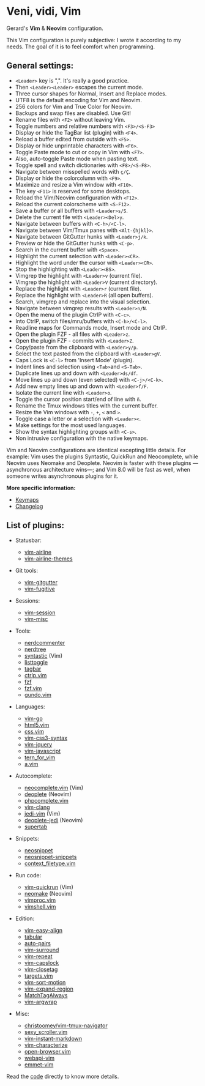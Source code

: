 # Veni, vidi, Vim
Gerard's **Vim** & **Neovim** configuration.

This Vim configuration is purely subjective: I wrote it according to my needs. The goal of it is to feel comfort when programming.

## General settings:

- `<Leader>` key is ",". It's really a good practice.
- Then `<Leader><Leader>` escapes the current mode.
- Three cursor shapes for Normal, Insert and Replace modes.
- UTF8 is the default encoding for Vim and Neovim.
- 256 colors for Vim and True Color for Neovim.
- Backups and swap files are disabled. Use Git!
- Rename files with `<F2>` without leaving Vim.
- Toggle numbers and relative numbers with `<F3>/<S-F3>`
- Display or hide the TagBar list (plugin) with `<F4>`.
- Reload a buffer edited from outside with `<F5>`.
- Display or hide unprintable characters with `<F6>`.
- Toggle Paste mode to cut or copy in Vim with `<F7>`.
- Also, auto-toggle Paste mode when pasting text.
- Toggle spell and switch dictionaries with `<F8>/<S-F8>`.
- Navigate between misspelled words with `ç/Ç`.
- Display or hide the colorcolumn with `<F9>`.
- Maximize and resize a Vim window with `<F10>`.
- The key `<F11>` is reserved for some desktops.
- Reload the Vim/Neovim configuration with `<F12>`.
- Reload the current colorscheme with `<S-F12>`.
- Save a buffer or all buffers with `<Leader>s/S`.
- Delete the current file with `<Leader><Del>y`.
- Navigate between buffers with `<C-h>/<C-l>`.
- Navigate between Vim/Tmux panes with `<Alt-{hjkl}>`.
- Navigate between GitGutter hunks with `<Leader>j/k`.
- Preview or hide the GitGutter hunks with `<C-p>`.
- Search in the current buffer with `<Space>`.
- Highlight the current selection with `<Leader><CR>`.
- Highlight the word under the cursor with `<Leader><CR>`.
- Stop the highlighting with `<Leader><BS>`.
- Vimgrep the highlight with `<Leader>v` (current file).
- Vimgrep the highlight with `<Leader>V` (current directory).
- Replace the highlight with `<Leader>r` (current file).
- Replace the highlight with `<Leader>R` (all open buffers).
- Search, vimgrep and replace into the visual selection.
- Navigate between vimgrep results with `<Leader>n/N`.
- Open the menu of the plugin CtrlP with `<C-c>`.
- Into CtrlP, switch files/mru/buffers with `<C-h>/<C-l>`.
- Readline maps for Commands mode, Insert mode and CtrlP.
- Open the plugin FZF - all files with `<Leader>z`.
- Open the plugin FZF - commits with `<Leader>Z`.
- Copy/paste from the clipboard with `<Leader>y/p`.
- Select the text pasted from the clipboard with `<Leader>gV`.
- Caps Lock is `<C-l>` from 'Insert Mode' (plugin).
- Indent lines and selection using `<Tab>`and `<S-Tab>`.
- Duplicate lines up and down with `<Leader>ds/df`.
- Move lines up and down (even selected) with `<C-j>/<C-k>`.
- Add new empty lines up and down with `<Leader>f/F`.
- Isolate the current line with `<Leader>o`.
- Toggle the cursor position start/end of line with `ñ`.
- Rename the Tmux windows titles with the current buffer.
- Resize the Vim windows with `-`, `+`, `<` and `>`.
- Toggle case a letter or a selection with `<Leader><`.
- Make settings for the most used languages.
- Show the syntax highlighting groups with `<C-s>`.
- Non intrusive configuration with the native keymaps.

Vim and Neovim configurations are identical excepting little details. For example: Vim uses the plugins Syntastic, QuickRun and Neocomplete, while Neovim uses Neomake and Deoplete. Neovim is faster with these plugins —asynchronous architecture wins—; and Vim 8.0 will be fast as well, when someone writes asynchronous plugins for it.

**More specific information:**
- [Keymaps](https://github.com/gerardbm/vimrc/blob/master/KEYMAPS.md)
- [Changelog](https://github.com/gerardbm/vimrc/blob/master/CHANGELOG.md)

## List of plugins:
- Statusbar:
  - [vim-airline](https://github.com/vim-airline/vim-airline)
  - [vim-airline-themes](https://github.com/vim-airline/vim-airline-themes)

- Git tools:
  - [vim-gitgutter](https://github.com/airblade/vim-gitgutter)
  - [vim-fugitive](https://github.com/tpope/vim-fugitive)

- Sessions:
  - [vim-session](https://github.com/xolox/vim-session)
  - [vim-misc](https://github.com/xolox/vim-misc)

- Tools:
  - [nerdcommenter](https://github.com/scrooloose/nerdcommenter)
  - [nerdtree](https://github.com/scrooloose/nerdtree)
  - [syntastic](https://github.com/scrooloose/syntastic) (Vim)
  - [listtoggle](https://github.com/valloric/listtoggle)
  - [tagbar](https://github.com/majutsushi/tagbar)
  - [ctrlp.vim](https://github.com/ctrlpvim/ctrlp.vim)
  - [fzf](https://github.com/junegunn/fzf)
  - [fzf.vim](https://github.com/junegunn/fzf.vim)
  - [gundo.vim](https://github.com/sjl/gundo.vim)

- Languages:
  - [vim-go](https://github.com/fatih/vim-go)
  - [html5.vim](https://github.com/othree/html5.vim)
  - [css.vim](https://github.com/JulesWang/css.vim)
  - [vim-css3-syntax](https://github.com/hail2u/vim-css3-syntax)
  - [vim-jquery](https://github.com/itspriddle/vim-jquery)
  - [vim-javascript](https://github.com/pangloss/vim-javascript)
  - [tern_for_vim](https://github.com/ternjs/tern_for_vim)
  - [a.vim](https://github.com/vim-scripts/a.vim)

- Autocomplete:
  - [neocomplete.vim](https://github.com/Shougo/neocomplete.vim) (Vim)
  - [deoplete](https://github.com/Shougo/deoplete) (Neovim)
  - [phpcomplete.vim](https://github.com/shawncplus/phpcomplete.vim)
  - [vim-clang](https://github.com/justmao945/vim-clang)
  - [jedi-vim](https://github.com/davidhalter/jedi-vim) (Vim)
  - [deoplete-jedi](https://github.com/zchee/deoplete-jedi) (Neovim)
  - [supertab](https://github.com/ervandew/supertab)

- Snippets:
  - [neosnippet](https://github.com/Shougo/neosnippet)
  - [neosnippet-snippets](https://github.com/Shougo/neosnippet-snippets)
  - [context_filetype.vim](https://github.com/Shougo/context_filetype.vim)

- Run code:
  - [vim-quickrun](https://github.com/thinca/vim-quickrun) (Vim)
  - [neomake](https://github.com/neomake/neomake) (Neovim)
  - [vimproc.vim](https://github.com/Shougo/vimproc.vim)
  - [vimshell.vim](https://github.com/Shougo/vimshell.vim)

- Edition:
  - [vim-easy-align](https://github.com/junegunn/vim-easy-align)
  - [tabular](https://github.com/godlygeek/tabular)
  - [auto-pairs](https://github.com/jiangmiao/auto-pairs)
  - [vim-surround](https://github.com/tpope/vim-surround)
  - [vim-repeat](https://github.com/tpope/vim-repeat)
  - [vim-capslock](https://github.com/tpope/vim-capslock)
  - [vim-closetag](https://github.com/alvan/vim-closetag)
  - [targets.vim](https://github.com/wellle/targets.vim)
  - [vim-sort-motion](https://github.com/christoomey/vim-sort-motion)
  - [vim-expand-region](https://github.com/terryma/vim-expand-region)
  - [MatchTagAlways](https://github.com/Valloric/MatchTagAlways)
  - [vim-argwrap](https://github.com/FooSoft/vim-argwrap)

- Misc:
  - [christoomey/vim-tmux-navigator](https://github.com/christoomey/vim-tmux-navigator)
  - [sexy_scroller.vim](https://github.com/joeytwiddle/sexy_scroller.vim)
  - [vim-instant-markdown](https://github.com/suan/vim-instant-markdown)
  - [vim-characterize](https://github.com/tpope/vim-characterize)
  - [open-browser.vim](https://github.com/tyru/open-browser.vim)
  - [webapi-vim](https://github.com/mattn/webapi-vim)
  - [emmet-vim](https://github.com/mattn/emmet-vim)

Read the [code](https://github.com/gerardbm/vimrc/blob/master/vimrc) directly to know more details.
